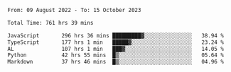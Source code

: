 
<!--START_SECTION:waka-->

```txt
From: 09 August 2022 - To: 15 October 2023

Total Time: 761 hrs 39 mins

JavaScript       296 hrs 36 mins █████████▓░░░░░░░░░░░░░░░   38.94 %
TypeScript       177 hrs 1 min   █████▓░░░░░░░░░░░░░░░░░░░   23.24 %
AL               107 hrs 1 min   ███▓░░░░░░░░░░░░░░░░░░░░░   14.05 %
Python           42 hrs 55 mins  █▒░░░░░░░░░░░░░░░░░░░░░░░   05.64 %
Markdown         37 hrs 46 mins  █▒░░░░░░░░░░░░░░░░░░░░░░░   04.96 %
```

<!--END_SECTION:waka-->











